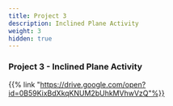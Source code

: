 ```yaml
---
title: Project 3
description: Inclined Plane Activity
weight: 3
hidden: true
---
```


### Project 3 - Inclined Plane Activity

{{% link "https://drive.google.com/open?id=0B59KixBdXkqKNUM2bUhkMVhwVzQ"%}}
